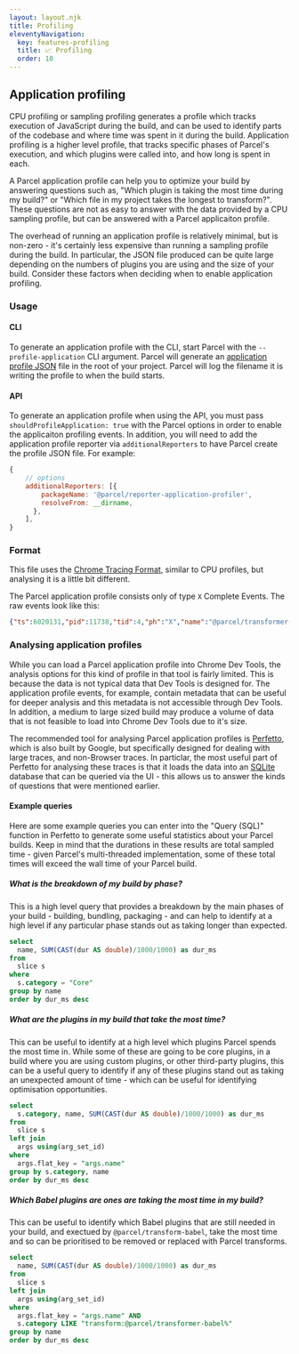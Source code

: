 ```yaml
---
layout: layout.njk
title: Profiling
eleventyNavigation:
  key: features-profiling
  title: 📈 Profiling
  order: 10
---
```


## Application profiling

CPU profiling or sampling profiling generates a profile which tracks execution of JavaScript during the build, and can be used to identify parts of the codebase and where time was spent in it during the build. Application profiling is a higher level profile, that tracks specific phases of Parcel's execution, and which plugins were called into, and how long is spent in each.

A Parcel application profile can help you to optimize your build by answering questions such as, "Which plugin is taking the most time during my build?" or "Which file in my project takes the longest to transform?". These questions are not as easy to answer with the data provided by a CPU sampling profile, but can be answered with a Parcel applicaiton profile.

The overhead of running an application profile is relatively minimal, but is non-zero - it's certainly less expensive than running a sampling profile during the build. In particular, the JSON file produced can be quite large depending on the numbers of plugins you are using and the size of your build. Consider these factors when deciding when to enable application profiling.

### Usage

#### CLI

To generate an application profile with the CLI, start Parcel with the `--profile-application` CLI argument. Parcel will generate an [application profile JSON](#format) file in the root of your project. Parcel will log the filename it is writing the profile to when the build starts.

#### API

To generate an application profile when using the API, you must pass `shouldProfileApplication: true` with the Parcel options in order to enable the applicaiton profiling events. In addition, you will need to add the application profile reporter via `additionalReporters` to have Parcel create the profile JSON file. For example:

```js
{
    // options
    additionalReporters: [{
        packageName: '@parcel/reporter-application-profiler',
        resolveFrom: __dirname,
      },
    ],
}
```

### Format

This file uses the [Chrome Tracing Format](https://docs.google.com/document/d/1CvAClvFfyA5R-PhYUmn5OOQtYMH4h6I0nSsKchNAySU/preview), similar to CPU profiles, but analysing it is a little bit different.

The Parcel application profile consists only of type `X` Complete Events. The raw events look like this:

```json
{"ts":6020131,"pid":11738,"tid":4,"ph":"X","name":"@parcel/transformer-js","cat":"transform","args":{"name":"src/index.html"},"dur":11642},
```

### Analysing application profiles

While you can load a Parcel application profile into Chrome Dev Tools, the analysis options for this kind of profile in that tool is fairly limited. This is because the data is not typical data that Dev Tools is designed for. The application profile events, for example, contain metadata that can be useful for deeper analysis and this metadata is not accessible through Dev Tools. In addition, a medium to large sized build may produce a volume of data that is not feasible to load into Chrome Dev Tools due to it's size.

The recommended tool for analysing Parcel application profiles is [Perfetto](https://ui.perfetto.dev/), which is also built by Google, but specifically designed for dealing with large traces, and non-Browser traces. In particlar, the most useful part of Perfetto for analysing these traces is that it loads the data into an [SQLite](https://www.sqlite.org/index.html) database that can be queried via the UI - this allows us to answer the kinds of questions that were mentioned earlier.

#### Example queries

Here are some example queries you can enter into the "Query (SQL)" function in Perfetto to generate some useful statistics about your Parcel builds. Keep in mind that the durations in these results are total sampled time - given Parcel's multi-threaded implementation, some of these total times will exceed the wall time of your Parcel build.

##### What is the breakdown of my build by phase?

This is a high level query that provides a breakdown by the main phases of your build - building, bundling, packaging - and can help to identify at a high level if any particular phase stands out as taking longer than expected.

```sql
select
  name, SUM(CAST(dur AS double)/1000/1000) as dur_ms
from
  slice s
where
  s.category = "Core"
group by name
order by dur_ms desc
```

##### What are the plugins in my build that take the most time?

This can be useful to identify at a high level which plugins Parcel spends the most time in. While some of these are going to be core plugins, in a build where you are using custom plugins, or other third-party plugins, this can be a useful query to identify if any of these plugins stand out as taking an unexpected amount of time - which can be useful for identifying optimisation opportunities.

```sql
select
  s.category, name, SUM(CAST(dur AS double)/1000/1000) as dur_ms
from
  slice s
left join
  args using(arg_set_id)
where
  args.flat_key = "args.name"
group by s.category, name
order by dur_ms desc
```

##### Which Babel plugins are ones are taking the most time in my build?

This can be useful to identify which Babel plugins that are still needed in your build, and exectued by `@parcel/transform-babel`, take the most time and so can be prioritised to be removed or replaced with Parcel transforms.

```sql
select
  name, SUM(CAST(dur AS double)/1000/1000) as dur_ms
from
  slice s
left join
  args using(arg_set_id)
where
  args.flat_key = "args.name" AND
  s.category LIKE "transform:@parcel/transformer-babel%"
group by name
order by dur_ms desc
```
